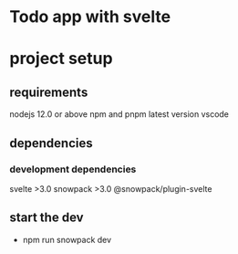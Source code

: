 # Todo app with svelte

# project setup
## requirements
nodejs 12.0 or above
npm and pnpm latest version
vscode

## dependencies
### development dependencies
svelte >3.0
snowpack >3.0
@snowpack/plugin-svelte

## start the dev 
* npm run snowpack dev